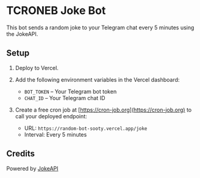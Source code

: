 # TCRONEB Joke Bot

This bot sends a random joke to your Telegram chat every 5 minutes using the JokeAPI.

## Setup

1. Deploy to Vercel.
2. Add the following environment variables in the Vercel dashboard:
   - `BOT_TOKEN` – Your Telegram bot token
   - `CHAT_ID` – Your Telegram chat ID

3. Create a free cron job at [https://cron-job.org](https://cron-job.org) to call your deployed endpoint:
   - URL: `https://random-bot-sooty.vercel.app/joke`
   - Interval: Every 5 minutes

## Credits

Powered by [JokeAPI](https://sv443.net/jokeapi/v2)
